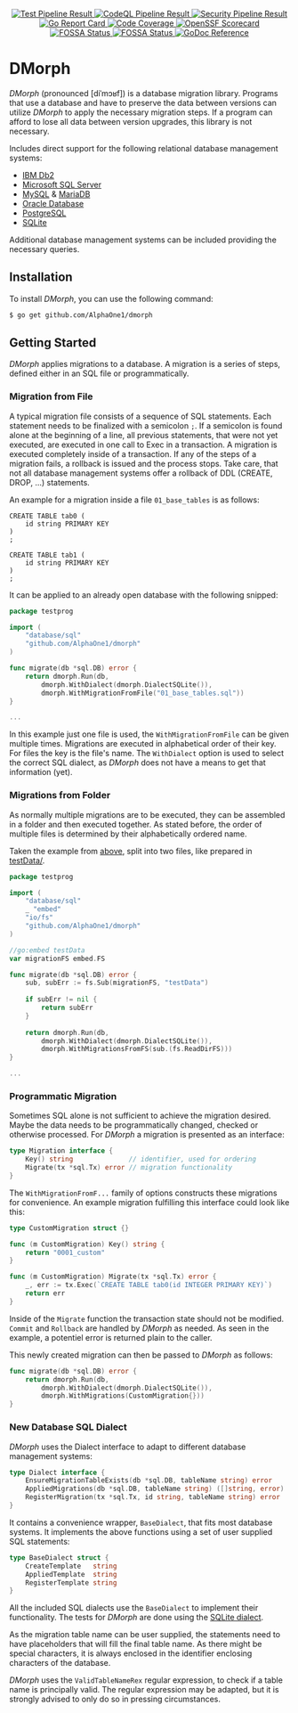<p align="center">
    <!--<img src="dmorph_logo.svg" width="25%" alt="Logo"><br>-->
    <a href="https://github.com/AlphaOne1/dmorph/actions/workflows/test.yml"
       rel="external"
       target="_blank">
        <img src="https://github.com/AlphaOne1/dmorph/actions/workflows/test.yml/badge.svg"
             alt="Test Pipeline Result">
    </a>
    <a href="https://github.com/AlphaOne1/dmorph/actions/workflows/codeql.yml"
       rel="external"
       target="_blank">
        <img src="https://github.com/AlphaOne1/dmorph/actions/workflows/codeql.yml/badge.svg"
             alt="CodeQL Pipeline Result">
    </a>
    <a href="https://github.com/AlphaOne1/dmorph/actions/workflows/security.yml"
       rel="external"
       target="_blank">
        <img src="https://github.com/AlphaOne1/dmorph/actions/workflows/security.yml/badge.svg"
             alt="Security Pipeline Result">
    </a>
    <a href="https://goreportcard.com/report/github.com/AlphaOne1/dmorph"
       rel="external"
       target="_blank">
        <img src="https://goreportcard.com/badge/github.com/AlphaOne1/dmorph"
             alt="Go Report Card">
    </a>
    <a href="https://codecov.io/github/AlphaOne1/dmorph"
       rel="external"
       target="_blank">
        <img src="https://codecov.io/github/AlphaOne1/dmorph/graph/badge.svg?token=Q5PURQH5ZM"
             alt="Code Coverage">
    </a>
    <!--<a href="https://www.bestpractices.dev/projects/0000"
       rel="external"
       target="_blank">
        <img src="https://www.bestpractices.dev/projects/0000/badge"
             alt="OpenSSF Best Practises">
    </a>-->
    <a href="https://scorecard.dev/viewer/?uri=github.com/AlphaOne1/dmorph"
       rel="external"
       target="_blank">
        <img src="https://api.scorecard.dev/projects/github.com/AlphaOne1/dmorph/badge"
             alt="OpenSSF Scorecard">
    </a>
    <a href="https://app.fossa.com/projects/git%2Bgithub.com%2FAlphaOne1%2Fdmorph?ref=badge_shield&issueType=license"
       rel="external"
       target="_blank">
        <img src="https://app.fossa.com/api/projects/git%2Bgithub.com%2FAlphaOne1%2Fdmorph.svg?type=shield&issueType=license"
            alt="FOSSA Status">
    </a>
    <a href="https://app.fossa.com/projects/git%2Bgithub.com%2FAlphaOne1%2Fdmorph?ref=badge_shield&issueType=security"
       rel="external"
       target="_blank">
        <img src="https://app.fossa.com/api/projects/git%2Bgithub.com%2FAlphaOne1%2Fdmorph.svg?type=shield&issueType=security"
             alt="FOSSA Status">
    </a>
    <a href="https://godoc.org/github.com/AlphaOne1/dmorph"
       rel="external"
       target="_blank">
        <img src="https://godoc.org/github.com/AlphaOne1/dmorph?status.svg"
             alt="GoDoc Reference">
    </a>
</p>

DMorph
======

*DMorph* (pronounced [diˈmɔʁf]) is a database migration library. Programs that use a database and
have to preserve the data between versions can utilize *DMorph* to apply the necessary migration
steps. If a program can afford to lose all data between version upgrades, this library is not
necessary.

Includes direct support for the following relational database management systems:

* [IBM Db2](https://www.ibm.com/db2/)
* [Microsoft SQL Server](https://www.microsoft.com/sql-server)
* [MySQL](https://www.mysql.com/) & [MariaDB](https://mariadb.org/)
* [Oracle Database](https://www.oracle.com/database/)
* [PostgreSQL](https://www.postgresql.org)
* [SQLite](https://www.sqlite.org)

Additional database management systems can be included providing the necessary queries.


Installation
------------

To install *DMorph*, you can use the following command:

```bash
$ go get github.com/AlphaOne1/dmorph
```


Getting Started
---------------

*DMorph* applies migrations to a database.
A migration is a series of steps, defined either in an SQL file or programmatically.


### Migration from File

A typical migration file consists of a sequence of SQL statements. Each statement needs to be
finalized with a semicolon `;`. If a semicolon is found alone at the beginning of a line, all
previous statements, that were not yet executed, are executed in one call to Exec in a
transaction. A migration is executed completely inside of a transaction. If any of the steps of
a migration fails, a rollback is issued and the process stops. Take care, that not all database
management systems offer a rollback of DDL (CREATE, DROP, ...) statements.

An example for a migration inside a file `01_base_tables` is as follows:

```sqlite
CREATE TABLE tab0 (
    id string PRIMARY KEY
)
;

CREATE TABLE tab1 (
    id string PRIMARY KEY
)
;
```

It can be applied to an already open database with the following snipped:

```go
package testprog

import (
    "database/sql"
    "github.com/AlphaOne1/dmorph"
)

func migrate(db *sql.DB) error {
    return dmorph.Run(db,
        dmorph.WithDialect(dmorph.DialectSQLite()),
        dmorph.WithMigrationFromFile("01_base_tables.sql"))
}

...
```

In this example just one file is used, the `WithMigrationFromFile` can be given multiple times.
Migrations are executed in alphabetical order of their key. For files the key is the file's name.
The `WithDialect` option is used to select the correct SQL dialect, as *DMorph* does not have
a means to get that information (yet).


### Migrations from Folder

As normally multiple migrations are to be executed, they can be assembled in a folder and then
executed together. As stated before, the order of multiple files is determined by their
alphabetically ordered name.

Taken the example from [above](#migration-from-file), split into two files, like prepared in
[testData/](testData/).

```go
package testprog

import (
    "database/sql"
    _ "embed"
    "io/fs"
    "github.com/AlphaOne1/dmorph"
)

//go:embed testData
var migrationFS embed.FS

func migrate(db *sql.DB) error {
    sub, subErr := fs.Sub(migrationFS, "testData") 
    
    if subErr != nil {
        return subErr
	}
    
    return dmorph.Run(db,
        dmorph.WithDialect(dmorph.DialectSQLite()),
        dmorph.WithMigrationsFromFS(sub.(fs.ReadDirFS)))
}

...
```

### Programmatic Migration

Sometimes SQL alone is not sufficient to achieve the migration desired. Maybe the data needs to be
programmatically changed, checked or otherwise processed. For *DMorph* a migration is presented as
an interface:

```go
type Migration interface {
    Key() string              // identifier, used for ordering
    Migrate(tx *sql.Tx) error // migration functionality
}
```

The `WithMigrationFromF...` family of options constructs these migrations for convenience. An example
migration fulfilling this interface could look like this:

```go
type CustomMigration struct {}

func (m CustomMigration) Key() string {
    return "0001_custom"
}

func (m CustomMigration) Migrate(tx *sql.Tx) error {
    _, err := tx.Exec(`CREATE TABLE tab0(id INTEGER PRIMARY KEY)`)
    return err
}
```

Inside of the `Migrate` function the transaction state should not be modified.
`Commit` and `Rollback` are handled by *DMorph* as needed. As seen in the example, a potentiel error
is returned plain to the caller.

This newly created migration can then be passed to *DMorph* as follows:

```go
func migrate(db *sql.DB) error {
    return dmorph.Run(db,
        dmorph.WithDialect(dmorph.DialectSQLite()),
        dmorph.WithMigrations(CustomMigration{}))
}
```

### New Database SQL Dialect

*DMorph* uses the Dialect interface to adapt to different database management systems:

```go
type Dialect interface {
    EnsureMigrationTableExists(db *sql.DB, tableName string) error
    AppliedMigrations(db *sql.DB, tableName string) ([]string, error)
    RegisterMigration(tx *sql.Tx, id string, tableName string) error
}
```

It contains a convenience wrapper, `BaseDialect`, that fits most database systems. It implements the
above functions using a set of user supplied SQL statements:

```go
type BaseDialect struct {
    CreateTemplate   string
    AppliedTemplate  string
    RegisterTemplate string
}
```

All the included SQL dialects use the `BaseDialect` to implement their functionality. The tests for
*DMorph* are done using the [SQLite dialect](dialect_sqlite.go).

As the migration table name can be user supplied, the statements need to have placeholders that will
fill the final table name. As there might be special characters, it is always enclosed in the
identifier enclosing characters of the database.

*DMorph* uses the `ValidTableNameRex` regular expression, to check if a table name is principally
valid. The regular expression may be adapted, but it is strongly advised to only do so in pressing
circumstances.